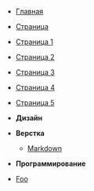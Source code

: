 - [Главная](/)
- [Страница](page.md 'Title заголовок')
- [Страница 1](page1.md 'Заголовок для страницы 1')
- [Страница 2](page2.md 'Заголовок для страницы 2')
- [Страница 3](page3.md 'Заголовок для страницы 3')
- [Страница 4](page4.html 'Заголовок для страницы 4')
- [Страница 5](/page-5/README.md 'Заголовок для страницы 5')

- **Дизайн**

- **Верстка**

  - [Markdown](markdown.md 'Markdown шпоргалка')

- **Программирование**

- [Foo](/foo 'Foo')
